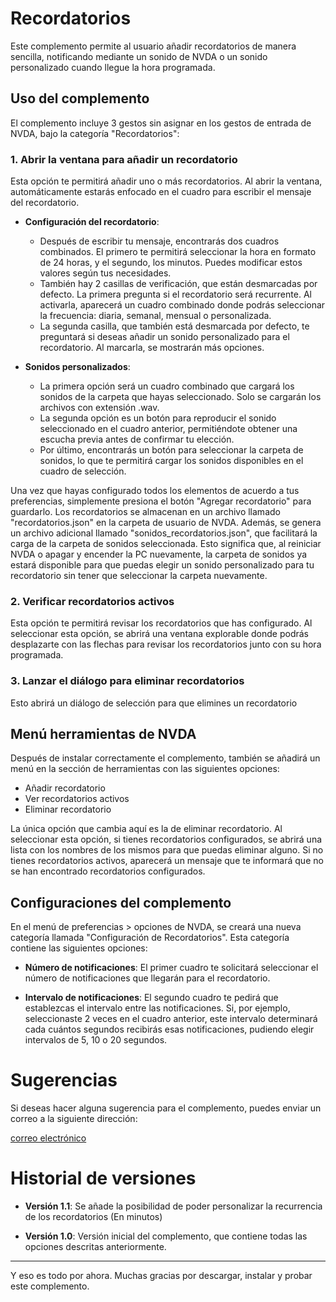 # Recordatorios

Este complemento permite al usuario añadir recordatorios de manera sencilla, notificando mediante un sonido de NVDA o un sonido personalizado cuando llegue la hora programada.

## Uso del complemento

El complemento incluye 3 gestos sin asignar en los gestos de entrada de NVDA, bajo la categoría "Recordatorios":

### 1. Abrir la ventana para añadir un recordatorio

Esta opción te permitirá añadir uno o más recordatorios. Al abrir la ventana, automáticamente estarás enfocado en el cuadro para escribir el mensaje del recordatorio. 

- **Configuración del recordatorio**: 
  - Después de escribir tu mensaje, encontrarás dos cuadros combinados. El primero te permitirá seleccionar la hora en formato de 24 horas, y el segundo, los minutos. Puedes modificar estos valores según tus necesidades.
  - También hay 2 casillas de verificación, que están desmarcadas por defecto. La primera pregunta si el recordatorio será recurrente. Al activarla, aparecerá un cuadro combinado donde podrás seleccionar la frecuencia: diaria, semanal, mensual o personalizada.
  - La segunda casilla, que también está desmarcada por defecto, te preguntará si deseas añadir un sonido personalizado para el recordatorio. Al marcarla, se mostrarán más opciones.

- **Sonidos personalizados**: 
  - La primera opción será un cuadro combinado que cargará los sonidos de la carpeta que hayas seleccionado. Solo se cargarán los archivos con extensión .wav.
  - La segunda opción es un botón para reproducir el sonido seleccionado en el cuadro anterior, permitiéndote obtener una escucha previa antes de confirmar tu elección.
  - Por último, encontrarás un botón para seleccionar la carpeta de sonidos, lo que te permitirá cargar los sonidos disponibles en el cuadro de selección.

Una vez que hayas configurado todos los elementos de acuerdo a tus preferencias, simplemente presiona el botón "Agregar recordatorio" para guardarlo. Los recordatorios se almacenan en un archivo llamado "recordatorios.json" en la carpeta de usuario de NVDA. Además, se genera un archivo adicional llamado "sonidos_recordatorios.json", que facilitará la carga de la carpeta de sonidos seleccionada. Esto significa que, al reiniciar NVDA o apagar y encender la PC nuevamente, la carpeta de sonidos ya estará disponible para que puedas elegir un sonido personalizado para tu recordatorio sin tener que seleccionar la carpeta nuevamente.

### 2. Verificar recordatorios activos

Esta opción te permitirá revisar los recordatorios que has configurado. Al seleccionar esta opción, se abrirá una ventana explorable donde podrás desplazarte con las flechas para revisar los recordatorios junto con su hora programada.


### 3. Lanzar el diálogo para eliminar recordatorios

Esto abrirá un diálogo de selección para que elimines un recordatorio

## Menú herramientas de NVDA

Después de instalar correctamente el complemento, también se añadirá un menú en la sección de herramientas con las siguientes opciones:

- Añadir recordatorio
- Ver recordatorios activos
- Eliminar recordatorio

La única opción que cambia aquí es la de eliminar recordatorio. Al seleccionar esta opción, si tienes recordatorios configurados, se abrirá una lista con los nombres de los mismos para que puedas eliminar alguno. Si no tienes recordatorios activos, aparecerá un mensaje que te informará que no se han encontrado recordatorios configurados.

## Configuraciones del complemento

En el menú de preferencias > opciones de NVDA, se creará una nueva categoría llamada "Configuración de Recordatorios". Esta categoría contiene las siguientes opciones:

- **Número de notificaciones**: El primer cuadro te solicitará seleccionar el número de notificaciones que llegarán para el recordatorio.
  
- **Intervalo de notificaciones**: El segundo cuadro te pedirá que establezcas el intervalo entre las notificaciones. Si, por ejemplo, seleccionaste 2 veces en el cuadro anterior, este intervalo determinará cada cuántos segundos recibirás esas notificaciones, pudiendo elegir intervalos de 5, 10 o 20 segundos.

# Sugerencias

Si deseas hacer alguna sugerencia para el complemento, puedes enviar un correo a la siguiente dirección:

[correo electrónico](mailto:marcomolinaleija@hotmail.com)

# Historial de versiones

- **Versión 1.1**: Se añade la posibilidad de poder personalizar la recurrencia de los recordatorios (En minutos)

- **Versión 1.0**: Versión inicial del complemento, que contiene todas las opciones descritas anteriormente.

---

Y eso es todo por ahora. Muchas gracias por descargar, instalar y probar este complemento.